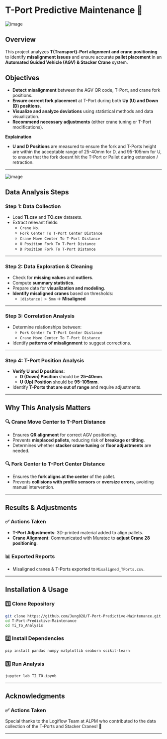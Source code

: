 # **T-Port Predictive Maintenance 🚀**  

![image](https://github.com/user-attachments/assets/e1f599e1-cff7-463c-ab55-72e3e924b6b7)

## **Overview**  
This project analyzes **T(Transport)-Port alignment and crane positioning** to identify **misalignment issues** and ensure accurate **pallet placement** in an **Automated Guided Vehicle (AGV) & Stacker Crane** system.  

## **Objectives**  
- **Detect misalignment** between the AGV QR code, T-Port, and crane fork positions.  
- **Ensure correct fork placement** at T-Port during both **Up (U) and Down (D) positions**.  
- **Visualize and analyze deviations** using statistical methods and data visualization.  
- **Recommend necessary adjustments** (either crane tuning or T-Port modifications).  

**Explaination**
- **U and D Positions** are measured to ensure the fork and T-Ports height are within the acceptable range of 25-40mm for D, and 95-105mm for U, to ensure that the fork doesnt hit the T-Port or Pallet during extension / retraction.

---

![image](https://github.com/user-attachments/assets/f2d68dde-771f-453f-aac2-d3838027fe57)


## **Data Analysis Steps**  

### **Step 1: Data Collection**  
- Load **TI.csv** and **TO.csv** datasets.  
- Extract relevant fields:  
  - `Crane No.`  
  - `Fork Center To T-Port Center Distance`  
  - `Crane Move Center To T-Port Distance`  
  - `U Position Fork To T-Port Distance`  
  - `D Position Fork To T-Port Distance`  

---

### **Step 2: Data Exploration & Cleaning**  
- Check for **missing values** and **outliers**.  
- Compute **summary statistics**.  
- Prepare data for **visualization and modeling**.  
- **Identify misaligned cranes** based on thresholds:  
  - `|distance| > 5mm` → **Misaligned**  

---

### **Step 3: Correlation Analysis**  
- Determine relationships between:  
  - `Fork Center To T-Port Center Distance`  
  - `Crane Move Center To T-Port Distance`  
- Identify **patterns of misalignment** to suggest corrections.  

---

### **Step 4: T-Port Position Analysis**  
- **Verify U and D positions**:  
  - **D (Down) Position** should be **25–40mm**.  
  - **U (Up) Position** should be **95–105mm**.  
- Identify **T-Ports that are out of range** and require adjustments.  

---

## **Why This Analysis Matters**  

### 🔍 **Crane Move Center to T-Port Distance**  
- Ensures **QR alignment** for correct AGV positioning.  
- Prevents **misplaced pallets**, reducing risk of **breakage or tilting**.  
- Determines whether **stacker crane tuning** or **floor adjustments** are needed.  

### 🔍 **Fork Center to T-Port Center Distance**  
- Ensures the **fork aligns at the center** of the pallet.  
- Prevents **collisions with profile sensors** or **oversize errors**, avoiding manual intervention.  

---

## **Results & Adjustments**  

### ✅ **Actions Taken**  
- **T-Port Adjustments**: 3D-printed material added to align pallets.  
- **Crane Alignment**: Communicated with Muratec to **adjust Crane 28 positioning**.  

### 📊 **Exported Reports**  
- Misaligned cranes & T-Ports exported to `Misaligned_TPorts.csv`.  

---

## **Installation & Usage**  

### **1️⃣ Clone Repository**  
```sh
git clone https://github.com/Jung028/T-Port-Predictive-Maintenance.git
cd T-Port-Predictive-Maintenance
cd Ti_To_Analysis
```

### **2️⃣ Install Dependencies**  
```sh
pip install pandas numpy matplotlib seaborn scikit-learn
```

### **3️⃣ Run Analysis**  
```sh
jupyter lab TI_TO.ipynb
```

---

## **Acknowledgments**  

### ✅ **Actions Taken**  
Special thanks to the Logiflow Team at ALPM who contributed to the data collection of the T-Ports and Stacker Cranes! 🚀

---




